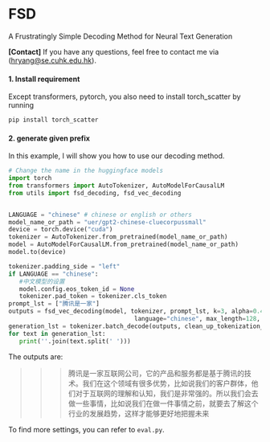 # FSD
A Frustratingly Simple Decoding Method for Neural Text Generation

**[Contact]** If you have any questions, feel free to contact me via (hryang@se.cuhk.edu.hk).
#### 1. Install requirement
Except transformers, pytorch, you also need to install torch_scatter by running
```bash
pip install torch_scatter
```
#### 2. generate given prefix
In this example, I will show you how to use our decoding method.

```python
# Change the name in the huggingface models
import torch
from transformers import AutoTokenizer, AutoModelForCausalLM
from utils import fsd_decoding, fsd_vec_decoding


LANGUAGE = "chinese" # chinese or english or others
model_name_or_path = "uer/gpt2-chinese-cluecorpussmall"
device = torch.device("cuda")
tokenizer = AutoTokenizer.from_pretrained(model_name_or_path)
model = AutoModelForCausalLM.from_pretrained(model_name_or_path)
model.to(device)

tokenizer.padding_side = "left"
if LANGUAGE == "chinese":
   #中文模型的设置
   model.config.eos_token_id = None
   tokenizer.pad_token = tokenizer.cls_token
prompt_lst = ["腾讯是一家"]
outputs = fsd_vec_decoding(model, tokenizer, prompt_lst, k=3, alpha=0.4, model_name_or_path=model_name_or_path,
                                   language="chinese", max_length=128, min_length=128, n=2, beta=0.9, sw_coeff=1)
generation_lst = tokenizer.batch_decode(outputs, clean_up_tokenization_spaces=True, skip_special_tokens=True)
for text in generation_lst:
   print(''.join(text.split(' ')))
```
The outputs are:
>>> 腾讯是一家互联网公司，它的产品和服务都是基于腾讯的技术。我们在这个领域有很多优势，比如说我们的客户群体，他们对于互联网的理解和认知，我们是非常强的。所以我们会去做一些事情，比如说我们在做一件事情之前，就要去了解这个行业的发展趋势，这样才能够更好地把握未来

To find more settings, you can refer to `eval.py`. 

